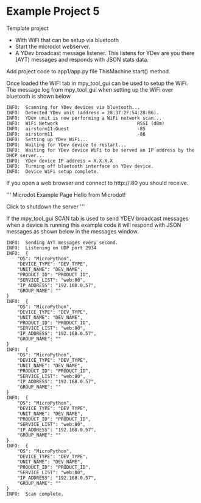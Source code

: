 # Example Project 5

Template project

- With WiFi that can be setup via bluetooth
- Start the microdot webserver.
- A YDev broadcast message listener. This listens for YDev are you
  there (AYT) messages and responds with JSON stats data.

Add project code to app1/app.py file ThisMachine.start() method.

Once loaded the WIFI tab in mpy_tool_gui can be used to setup the WiFi.
The message log from mpy_tool_gui when setting up the WiFi over bluetooth is shown below

```
INFO:  Scanning for YDev devices via bluetooth...
INFO:  Detected YDev unit (address = 28:37:2F:54:28:B6).
INFO:  YDev unit is now performing a WiFi network scan...
INFO:  WiFi Network                             RSSI (dBm)
INFO:  airstorm11-Guest                         -85
INFO:  airstorm11                               -86
INFO:  Setting up YDev WiFi...
INFO:  Waiting for YDev device to restart...
INFO:  Waiting for YDev device WiFi to be served an IP address by the DHCP server...
INFO:  YDev device IP address = X.X.X.X
INFO:  Turning off bluetooth interface on YDev device.
INFO:  Device WiFi setup complete.
```

If you open a web browser and connect to http://<MCU IP ADDRESS>:80
you should receive.

'''
Microdot Example Page
Hello from Microdot!

Click to shutdown the server
'''

If the mpy_tool_gui SCAN tab is used to send YDEV broadcast messages when a device is running this example code it will respond with JSON messages as shown below in the messages window.

```
INFO:  Sending AYT messages every second.
INFO:  Listening on UDP port 2934
INFO:  {
    "OS": "MicroPython",
    "DEVICE_TYPE": "DEV_TYPE",
    "UNIT_NAME": "DEV_NAME",
    "PRODUCT_ID": "PRODUCT_ID",
    "SERVICE_LIST": "web:80",
    "IP_ADDRESS": "192.168.0.57",
    "GROUP_NAME": ""
}
INFO:  {
    "OS": "MicroPython",
    "DEVICE_TYPE": "DEV_TYPE",
    "UNIT_NAME": "DEV_NAME",
    "PRODUCT_ID": "PRODUCT_ID",
    "SERVICE_LIST": "web:80",
    "IP_ADDRESS": "192.168.0.57",
    "GROUP_NAME": ""
}
INFO:  {
    "OS": "MicroPython",
    "DEVICE_TYPE": "DEV_TYPE",
    "UNIT_NAME": "DEV_NAME",
    "PRODUCT_ID": "PRODUCT_ID",
    "SERVICE_LIST": "web:80",
    "IP_ADDRESS": "192.168.0.57",
    "GROUP_NAME": ""
}
INFO:  {
    "OS": "MicroPython",
    "DEVICE_TYPE": "DEV_TYPE",
    "UNIT_NAME": "DEV_NAME",
    "PRODUCT_ID": "PRODUCT_ID",
    "SERVICE_LIST": "web:80",
    "IP_ADDRESS": "192.168.0.57",
    "GROUP_NAME": ""
}
INFO:  {
    "OS": "MicroPython",
    "DEVICE_TYPE": "DEV_TYPE",
    "UNIT_NAME": "DEV_NAME",
    "PRODUCT_ID": "PRODUCT_ID",
    "SERVICE_LIST": "web:80",
    "IP_ADDRESS": "192.168.0.57",
    "GROUP_NAME": ""
}
INFO:  Scan complete.
```
